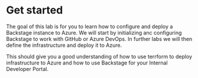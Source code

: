 # Get started

The goal of this lab is for you to learn how to configure and deploy a Backstage instance to Azure. We will start by initializing anc configuring Backstage to work with GitHub or Azure DevOps. In further labs we will then define the infrastructure and deploy it to Azure.

This should give you a good understanding of how to use terrform to deploy infrastructure to Azure and how to use Backstage for your Internal Developer Portal.
